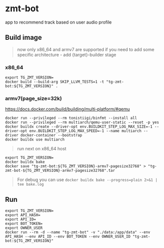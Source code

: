 # zmt-bot
app to recommend track based on user audio profile

## Build image
> now only x86_64 and armv7 are supported
> if you need to add some specific architecture - add {target}-builder stage

### x86_64
```shell
export TG_ZMT_VERSION=
docker build --build-arg SKIP_LLVM_TESTS=1 -t "tg-zmt-bot:${TG_ZMT_VERSION}" .
```

### armv7(page_size=32k)
https://docs.docker.com/build/building/multi-platform/#qemu
```shell
docker run --privileged --rm tonistiigi/binfmt --install all
docker run --privileged --rm multiarch/qemu-user-static --reset -p yes
docker buildx create --driver-opt env.BUILDKIT_STEP_LOG_MAX_SIZE=-1 --driver-opt env.BUILDKIT_STEP_LOG_MAX_SPEED=-1 --name multiarch --driver docker-container --bootstrap
docker buildx use multiarch
```
> run next on x86_64 host
```shell
export TG_ZMT_VERSION=
docker buildx bake
docker save "tg-zmt-bot:${TG_ZMT_VERSION}-armv7-pagesize32768" > "tg-zmt-bot-${TG_ZMT_VERSION}-armv7-pagesize32768".tar
```
> For debug you can use `docker buildx bake --progress=plain 2>&1 | tee bake.log`

## Run
```shell
export TG_ZMT_VERSION=
export API_HASH=
export API_ID=
export BOT_TOKEN=
export OWNER_USER
docker run --rm -d --name "tg-zmt-bot" -v "./data:/app/data" --env API_HASH --env API_ID --env BOT_TOKEN --env OWNER_USER_ID "tg-zmt-bot:${TG_ZMT_VERSION}"
```
